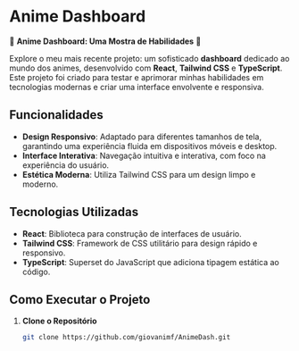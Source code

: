 # Anime Dashboard

🌟 **Anime Dashboard: Uma Mostra de Habilidades** 🌟

Explore o meu mais recente projeto: um sofisticado **dashboard** dedicado ao mundo dos animes, desenvolvido com **React**, **Tailwind CSS** e **TypeScript**. Este projeto foi criado para testar e aprimorar minhas habilidades em tecnologias modernas e criar uma interface envolvente e responsiva.

## Funcionalidades

- **Design Responsivo**: Adaptado para diferentes tamanhos de tela, garantindo uma experiência fluida em dispositivos móveis e desktop.
- **Interface Interativa**: Navegação intuitiva e interativa, com foco na experiência do usuário.
- **Estética Moderna**: Utiliza Tailwind CSS para um design limpo e moderno.

## Tecnologias Utilizadas

- **React**: Biblioteca para construção de interfaces de usuário.
- **Tailwind CSS**: Framework de CSS utilitário para design rápido e responsivo.
- **TypeScript**: Superset do JavaScript que adiciona tipagem estática ao código.

## Como Executar o Projeto

1. **Clone o Repositório**

   ```bash
   git clone https://github.com/giovanimf/AnimeDash.git
